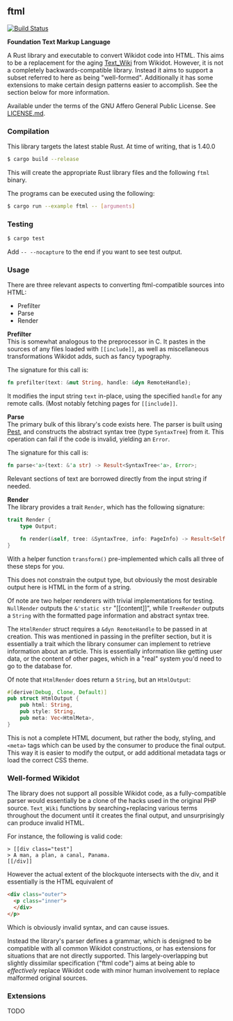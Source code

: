 ## ftml
[![Build Status](https://travis-ci.org/Nu-SCPTheme/ftml.svg?branch=master)](https://travis-ci.org/Nu-SCPTheme/ftml)

**Foundation Text Markup Language**

A Rust library and executable to convert Wikidot code into HTML. This aims to be a replacement for the aging [Text\_Wiki](https://github.com/gabrys/wikidot/tree/master/lib/Text_Wiki/Text) from Wikidot. However, it is not a completely backwards-compatible library. Instead it aims to support a subset referred to here as being "well-formed". Additionally it has some extensions to make certain design patterns easier to accomplish. See the section below for more information.

Available under the terms of the GNU Affero General Public License. See [LICENSE.md](LICENSE).

### Compilation
This library targets the latest stable Rust. At time of writing, that is 1.40.0

```sh
$ cargo build --release
```

This will create the appropriate Rust library files and the following `ftml` binary.

The programs can be executed using the following:

```sh
$ cargo run --example ftml -- [arguments]
```

### Testing
```sh
$ cargo test
```

Add `-- --nocapture` to the end if you want to see test output.

### Usage
There are three relevant aspects to converting ftml-compatible sources into HTML:

* Prefilter
* Parse
* Render

**Prefilter**  
This is somewhat analogous to the preprocessor in C. It pastes in the sources of any files loaded with `[[include]]`, as well as miscellaneous transformations Wikidot adds, such as fancy typography.

The signature for this call is:
```rust
fn prefilter(text: &mut String, handle: &dyn RemoteHandle);
```

It modifies the input string `text` in-place, using the specified `handle` for any remote calls. (Most notably fetching pages for `[[include]]`.

**Parse**  
The primary bulk of this library's code exists here. The parser is built using [Pest](https://pest.rs), and constructs the abstract syntax tree (type `SyntaxTree`) from it. This operation can fail if the code is invalid, yielding an `Error`.

The signature for this call is:
```rust
fn parse<'a>(text: &'a str) -> Result<SyntaxTree<'a>, Error>;
```

Relevant sections of text are borrowed directly from the input string if needed.

**Render**  
The library provides a trait `Render`, which has the following signature:
```rust
trait Render {
    type Output;

    fn render(&self, tree: &SyntaxTree, info: PageInfo) -> Result<Self::Output, Error>;
}
```
With a helper function `transform()` pre-implemented which calls all three of these steps for you.

This does not constrain the output type, but obviously the most desirable output here is HTML in the form of a string.

Of note are two helper renderers with trivial implementations for testing. `NullRender` outputs the `&'static str` "[[content]]", while `TreeRender` outputs a `String` with the formatted page information and abstract syntax tree.

The `HtmlRender` struct requires a `&dyn RemoteHandle` to be passed in at creation. This was mentioned in passing in the prefilter section, but it is essentially a trait which the library consumer can implement to retrieve information about an article. This is essentially information like getting user data, or the content of other pages, which in a "real" system you'd need to go to the database for.

Of note that `HtmlRender` does return a `String`, but an `HtmlOutput`:
```rust
#[derive(Debug, Clone, Default)]
pub struct HtmlOutput {
    pub html: String,
    pub style: String,
    pub meta: Vec<HtmlMeta>,
}
```

This is not a complete HTML document, but rather the body, styling, and `<meta>` tags which can be used by the consumer to produce the final output. This way it is easier to modify the output, or add additional metadata tags or load the correct CSS theme.

### Well-formed Wikidot
The library does not support all possible Wikidot code, as a fully-compatible parser would essentially be a clone of the hacks used in the original PHP source. `Text_Wiki` functions by searching+replacing various terms throughout the document until it creates the final output, and unsurprisingly can produce invalid HTML.

For instance, the following is valid code:
```
> [[div class="test"]
> A man, a plan, a canal, Panama.
[[/div]]
```

However the actual extent of the blockquote intersects with the div, and it essentially is the HTML equivalent of
```html
<div class="outer">
  <p class="inner">
  </div>
</p>
```

Which is obviously invalid syntax, and can cause issues.

Instead the library's parser defines a grammar, which is designed to be compatible with all common Wikidot constructions, or has extensions for situations that are not directly supported. This largely-overlapping but slightly dissimilar specification ("ftml code") aims at being able to _effectively_ replace Wikidot code with minor human involvement to replace malformed original sources.

### Extensions
TODO
